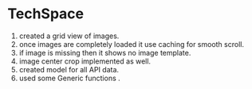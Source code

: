 # TechSpace

1. created a grid view of images.
2. once images are completely loaded it use caching for smooth scroll.
3. if image is missing then it shows no image template.
4. image center crop implemented as well.
5. created model for all API data.
6. used some Generic functions .
